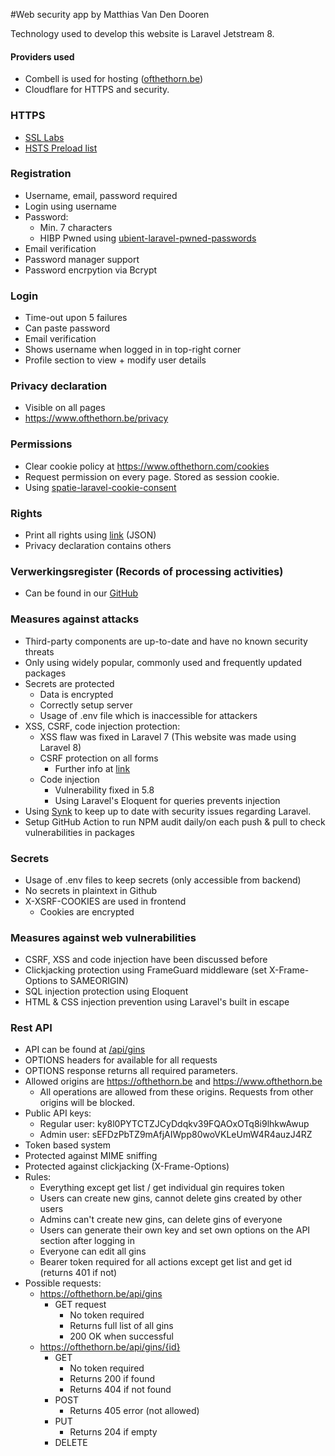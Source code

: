 #Web security app by Matthias Van Den Dooren

Technology used to develop this website is Laravel Jetstream 8. 

#### Providers used
- Combell is used for hosting (<a href="https://ofthethorn.be">ofthethorn.be</a>)
- Cloudflare for HTTPS and security.

### HTTPS
- <a href="https://www.ssllabs.com/ssltest/analyze.html?d=ofthethorn.be">SSL Labs</a>
- <a href="https://hstspreload.org/?domain=ofthethorn.be">HSTS Preload list</a>

### Registration
- Username, email, password required
- Login using username
- Password:
    - Min. 7 characters
    - HIBP Pwned using <a href="https://github.com/ubient/laravel-pwned-passwords">ubient-laravel-pwned-passwords</a>
- Email verification
- Password manager support
- Password encrpytion via Bcrypt

### Login
- Time-out upon 5 failures
- Can paste password
- Email verification
- Shows username when logged in in top-right corner
- Profile section to view + modify user details

### Privacy declaration
- Visible on all pages
- <a href="https://www.ofthethorn.be/privacy">https://www.ofthethorn.be/privacy</a>

### Permissions
- Clear cookie policy at <a href="https://www.ofthethorn.com/cookies"> https://www.ofthethorn.com/cookies</a>
- Request permission on every page. Stored as session cookie.
- Using <a href="https://github.com/spatie/laravel-cookie-consent">spatie-laravel-cookie-consent</a>

### Rights
- Print all rights using <a href="https://ofthethorn.be/user/profile/detailsJSON">link</a> (JSON)
- Privacy declaration contains others

### Verwerkingsregister (Records of processing activities)
- Can be found in our <a href="https://github.com/OfTheThorn/web_security/blob/master/Verwerkingsregister.txt">GitHub</a>

### Measures against attacks
- Third-party components are up-to-date and have no known security threats
- Only using widely popular, commonly used and frequently updated packages
- Secrets are protected
    - Data is encrypted
    - Correctly setup server
    - Usage of .env file which is inaccessible for attackers
- XSS, CSRF, code injection protection:
    - XSS flaw was fixed in Laravel 7 (This website was made using Laravel 8)
    - CSRF protection on all forms
        - Further info at <a href="https://laravel.com/docs/8.x/csrf#csrf-x-xsrf-token"> link</a>
    - Code injection
        - Vulnerability fixed in 5.8
        - Using Laravel's Eloquent for queries prevents injection
- Using <a href="https://snyk.io/vuln/composer:laravel%2Fframework">Synk</a> to keep up to date with security issues regarding Laravel.
- Setup GitHub Action to run NPM audit daily/on each push & pull to check vulnerabilities in packages

### Secrets
- Usage of .env files to keep secrets (only accessible from backend)
- No secrets in plaintext in Github
- X-XSRF-COOKIES are used in frontend
    - Cookies are encrypted

### Measures against web vulnerabilities
- CSRF, XSS and code injection have been discussed before
- Clickjacking protection using FrameGuard middleware (set X-Frame-Options to SAMEORIGIN)
- SQL injection protection using Eloquent
- HTML & CSS injection prevention using Laravel's built in escape

### Rest API
- API can be found at <a href="https://ofthethorn.be/api/gins">/api/gins</a>
- OPTIONS headers for available for all requests
- OPTIONS response returns all required parameters.
- Allowed origins are https://ofthethorn.be and https://www.ofthethorn.be
    - All operations are allowed from these origins. Requests from other origins will be blocked.
- Public API keys:
    - Regular user: ky8l0PYTCTZJCyDdqkv39FQAOxOTq8i9lhkwAwup
    - Admin user: sEFDzPbTZ9mAfjAIWpp80woVKLeUmW4R4auzJ4RZ
- Token based system
- Protected against MIME sniffing
- Protected against clickjacking (X-Frame-Options)
- Rules:
    - Everything except get list / get individual gin requires token
    - Users can create new gins, cannot delete gins created by other users
    - Admins can't create new gins, can delete gins of everyone
    - Users can generate their own key and set own options on the API section after logging in
    - Everyone can edit all gins
    - Bearer token required for all actions except get list and get id (returns 401 if not)
- Possible requests:
    - https://ofthethorn.be/api/gins
        - GET request
            - No token required
            - Returns full list of all gins
            - 200 OK when successful
    - https://ofthethorn.be/api/gins/{id}
        - GET 
            - No token required
            - Returns 200 if found
            - Returns 404 if not found
        - POST 
            - Returns 405 error (not allowed)
        - PUT 
            - Returns 204 if empty
        - DELETE
    
